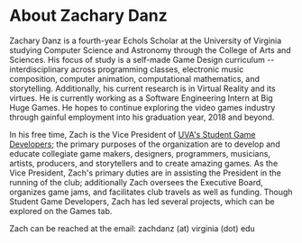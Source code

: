 # About Zachary Danz

Zachary Danz is a fourth-year Echols Scholar at the University of Virginia studying Computer Science and Astronomy through the College of Arts and Sciences. His focus of study is a self-made Game Design curriculum --interdisciplinary across programming classes, electronic music composition, computer animation, computational mathematics, and storytelling. Additionally, his current research is in Virtual Reality and its virtues. He is currently working as a Software Engineering Intern at Big Huge Games. He hopes to continue exploring the video games industry through gainful employment into his graduation year, 2018 and beyond.

In his free time, Zach is the Vice President of [UVA's Student Game Developers](sgd.cs.virginia.edu); the primary purposes of the organization are to develop and educate collegiate game makers, designers, programmers, musicians, artists, producers, and storytellers and to create amazing games. As the Vice President, Zach's primary duties are in assisting the President in the running of the club; additionally Zach oversees the Executive Board, organizes game jams, and facilitates club travels as well as funding. Though Student Game Developers, Zach has led several projects, which can be explored on the Games tab.

Zach can be reached at the email: zachdanz (at) virginia (dot) edu
